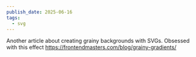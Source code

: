 ```yaml
---
publish_date: 2025-06-16
tags:
  - svg
---
```


  
  Another article about creating grainy backgrounds with SVGs. Obsessed with this effect 
  https://frontendmasters.com/blog/grainy-gradients/
